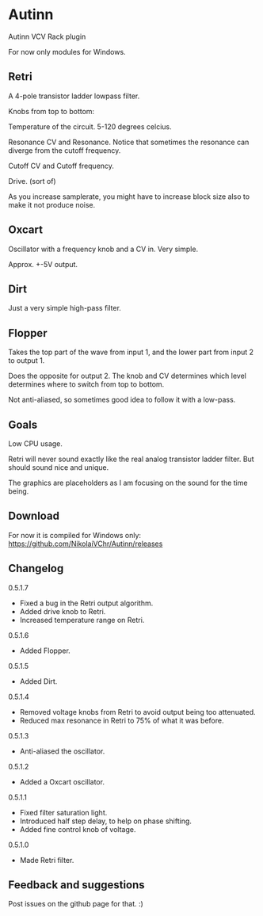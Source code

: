 # Autinn
Autinn VCV Rack plugin

For now only modules for Windows.

## Retri

A 4-pole transistor ladder lowpass filter.

Knobs from top to bottom:

Temperature of the circuit. 5-120 degrees celcius.

Resonance CV and Resonance. Notice that sometimes the resonance can diverge from the cutoff frequency.

Cutoff CV and Cutoff frequency.

Drive. (sort of)

As you increase samplerate, you might have to increase block size also to make it not produce noise.

## Oxcart

Oscillator with a frequency knob and a CV in. Very simple.

Approx. +-5V output.

## Dirt

Just a very simple high-pass filter.

## Flopper

Takes the top part of the wave from input 1, and the lower part from input 2 to output 1.

Does the opposite for output 2. The knob and CV determines which level determines where to switch from top to bottom.

Not anti-aliased, so sometimes good idea to follow it with a low-pass.

## Goals

Low CPU usage.

Retri will never sound exactly like the real analog transistor ladder filter. But should sound nice and unique.

The graphics are placeholders as I am focusing on the sound for the time being.

## Download

For now it is compiled for Windows only: https://github.com/NikolaiVChr/Autinn/releases

## Changelog

0.5.1.7
* Fixed a bug in the Retri output algorithm.
* Added drive knob to Retri.
* Increased temperature range on Retri.

0.5.1.6
* Added Flopper.

0.5.1.5
* Added Dirt.

0.5.1.4
* Removed voltage knobs from Retri to avoid output being too attenuated.
* Reduced max resonance in Retri to 75% of what it was before.

0.5.1.3
* Anti-aliased the oscillator.

0.5.1.2
* Added a Oxcart oscillator.

0.5.1.1 
* Fixed filter saturation light.
* Introduced half step delay, to help on phase shifting.
* Added fine control knob of voltage.

0.5.1.0
* Made Retri filter.

## Feedback and suggestions

Post issues on the github page for that. :)
